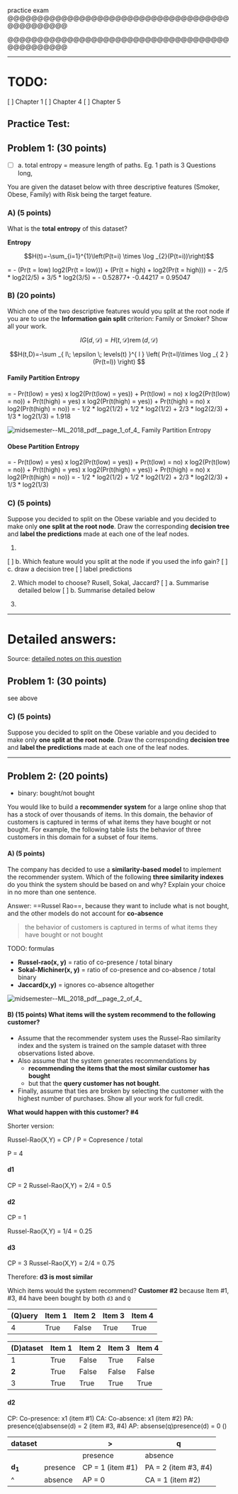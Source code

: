 practice exam @@@@@@@@@@@@@@@@@@@@@@@@@@@@@@@@@@@@@@@@@@@@@@@

@@@@@@@@@@@@@@@@@@@@@@@@@@@@@@@@@@@@@@@@@@@@@@@
___________________________


# TODO:
[ ] Chapter 1
[ ] Chapter 4
[ ] Chapter 5

## Practice Test:

## Problem 1: (30 points) 

- [ ] a. total entropy
  = measure length of paths. Eg. 1 path is 3 Questions long, 

You are given the dataset below with three descriptive features (Smoker, Obese, Family) with Risk being the target feature.

### A) (5 points) 
What is the **total entropy** of this dataset?

**Entropy** 
```math
H(t)=-\sum_{i=1}^{1}\left(P(t=i) \times \log _{2}(P(t=i))\right)
```

= - (Pr(t = low) log2(Pr(t = low))) 
  \+ (Pr(t = high) + log2(Pr(t = high)))
= - 2/5 * log2(2/5) + 3/5 * log2(3/5)
= - 0.52877+ -0.44217 = 0.95047


### B) (20 points) 
Which one of the two descriptive features would you split at the root node if you are to use the **Information gain split** criterion: Family or Smoker? Show all your work.

```math
IG(d,\mathcal{D})=H(t,\mathcal{D})\operatorname{rem}(d,\mathcal{D})
```

```math
H(t,D)=-\sum _{ l\; \epsilon \; levels(t) }^{ l } \left( Pr(t=l)\times \log _{ 2 } (Pr(t=l)) \right) 
```
#### Family Partition Entropy
= - Pr(t(low) = yes) x log2(Pr(t(low) = yes)) +
Pr(t(low) = no) x log2(Pr(t(low) = no)) + 
Pr(t(high) = yes) x log2(Pr(t(high) = yes)) +
Pr(t(high) = no) x log2(Pr(t(high) = no))
= - 1/2 * log2(1/2) + 
1/2 * log2(1/2) +
2/3 * log2(2/3) +
1/3 * log2(1/3)
= 1.918

![midsemester--ML_2018_pdf__page_1_of_4_](/assets/midsemester--ML_2018_pdf__page_1_of_4_.jpg)
Family Partition Entropy

#### Obese Partition Entropy
= - Pr(t(low) = yes) x log2(Pr(t(low) = yes)) +
Pr(t(low) = no) x log2(Pr(t(low) = no)) + 
Pr(t(high) = yes) x log2(Pr(t(high) = yes)) +
Pr(t(high) = no) x log2(Pr(t(high) = no))
= - 1/2 * log2(1/2) + 
1/2 * log2(1/2) +
2/3 * log2(2/3) +
1/3 * log2(1/3)




### C) (5 points) 
Suppose you decided to split on the Obese variable and you decided to make only **one split at the root node**. Draw the corresponding **decision tree** and **label the predictions** made at each one of the leaf nodes.


1. 
  [ ] b. Which feature would you split at the node if you used the info gain?
  [ ] c. draw a decision tree
    [ ] label predictions
  
2. Which model to choose? Rusell, Sokal, Jaccard?
  [ ] a. Summarise detailed below
  [ ] b. Summarise detailed below

3.   

------------------  

# Detailed answers:

Source: [detailed notes on this question](../w06-probability-based-learning/w06-probability-based-learning__notes-and-tasks.md)


## Problem 1: (30 points) 
see above

### C) (5 points) 
Suppose you decided to split on the Obese variable and you decided to make only **one split at the root node**. Draw the corresponding **decision tree** and **label the predictions** made at each one of the leaf nodes.

______________________________________________________________


## Problem 2: (20 points) 

- binary: bought/not bought

You would like to build a **recommender system** for a large online shop that has a stock of over thousands of items. In this domain, the behavior of customers is captured in terms of what items they have bought or not bought. For example, the following table lists the behavior of three customers in this domain for a subset of four items.

#### A) (5 points) 
The company has decided to use a **similarity-based model** to implement the recommender system. Which of the following **three similarity indexes** do you think the system should be based on and why? Explain your choice in no more than one sentence.

Answer: ==Russel Rao==, because they want to include what is not bought, and the other models do not account for **co-absence**
> the behavior of customers is captured in terms of what items they have bought or not bought

TODO: formulas
- **Russel-rao(x, y)** = ratio of co-presence / total binary
- **Sokal-Michiner(x, y)** = ratio of co-presence and co-absence / total binary
- **Jaccard(x,y)** = ignores co-absence altogether

![midsemester--ML_2018_pdf__page_2_of_4_](/assets/midsemester--ML_2018_pdf__page_2_of_4_.jpg)

#### B) (15 points) What items will the system recommend to the following customer?

- Assume that the recommender system uses the Russel-Rao similarity index and the system is trained on the sample dataset with three observations listed above. 
- Also assume that the system generates recommendations by
  - **recommending the items that the most similar customer has bought** 
  - but that the **query customer has not bought**.
- Finally, assume that ties are broken by selecting the customer with the highest number of purchases. Show all your work for full credit.

**What would happen with this customer? #4**

Shorter version:

Russel-Rao(X,Y) = CP / P = Copresence / total

P = 4

#### d1
CP = 2
Russel-Rao(X,Y) = 2/4 = 0.5

#### d2
CP = 1

Russel-Rao(X,Y) = 1/4 = 0.25

#### d3
CP = 3
Russel-Rao(X,Y) = 2/4 = 0.75

Therefore: **d3 is most similar**

Which items would the system recommend?
**Customer #2**
because Item #1, #3, #4 have been bought by both `d3` and `Q`

(Q)uery | Item 1 | Item 2 | Item 3 | Item 4
--------|--------|--------|--------|-------
4       | True   | False  | True   | True


(D)ataset | Item 1 | Item 2 | Item 3 | Item 4
----------|--------|--------|--------|-------
1         | True   | False  | True   | False
**2**         | True   | False  | False  | False
3         | True   | True   | True   | True

#### d2

CP: Co-presence: x1 (item #1)
CA: Co-absence: x1 (item #2)
PA: presence(q)absense(d) = 2 (item #3, #4)
AP: absense(q)presence(d) = 0 ()

| dataset           |          | >                | q                    |
| ----------------- | -------- | ---------------- | -------------------- |
|                   |          | presence         | absence              |
| **d<sub>1</sub>** | presence | CP = 1 (item #1) | PA = 2 (item #3, #4) |
| ^                 | absence  | AP = 0           | CA = 1 (item #2)     |


